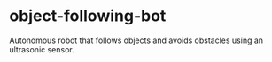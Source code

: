 # object-following-bot
Autonomous robot that follows objects and avoids obstacles using an ultrasonic sensor.
